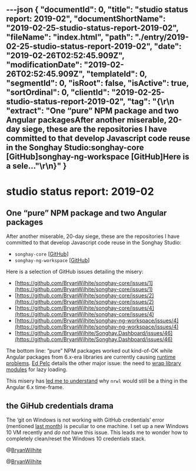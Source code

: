 ---json
{
  "documentId": 0,
  "title": "studio status report: 2019-02",
  "documentShortName": "2019-02-25-studio-status-report-2019-02",
  "fileName": "index.html",
  "path": "./entry/2019-02-25-studio-status-report-2019-02",
  "date": "2019-02-26T02:52:45.909Z",
  "modificationDate": "2019-02-26T02:52:45.909Z",
  "templateId": 0,
  "segmentId": 0,
  "isRoot": false,
  "isActive": true,
  "sortOrdinal": 0,
  "clientId": "2019-02-25-studio-status-report-2019-02",
  "tag": "{\r\n  \"extract\": \"One “pure” NPM package and two Angular packagesAfter another miserable, 20-day siege, these are the repositories I have committed to that develop Javascript code reuse in the Songhay Studio:songhay-core [GitHub]songhay-ng-workspace [GitHub]Here is a sele...\"\r\n}"
}
---

# studio status report: 2019-02

## One “pure” NPM package and two Angular packages

After another miserable, 20-day siege, these are the repositories I have committed to that develop Javascript code reuse in the Songhay Studio:

* `songhay-core` [[GitHub](https://github.com/BryanWilhite/songhay-core)]
* `songhay-ng-workspace` [[GitHub](https://github.com/BryanWilhite/songhay-ng-workspace)]

Here is a selection of GitHub issues detailing the misery:

* [https://github.com/BryanWilhite/songhay-core/issues/1](https://github.com/BryanWilhite/songhay-core/issues/1)
* [https://github.com/BryanWilhite/songhay-core/issues/2](https://github.com/BryanWilhite/songhay-core/issues/2)
* [https://github.com/BryanWilhite/songhay-core/issues/4](https://github.com/BryanWilhite/songhay-core/issues/4)
* [https://github.com/BryanWilhite/songhay-ng-workspace/issues/4](https://github.com/BryanWilhite/songhay-ng-workspace/issues/4)
* [https://github.com/BryanWilhite/Songhay.Dashboard/issues/46](https://github.com/BryanWilhite/Songhay.Dashboard/issues/46)

The bottom line: “pure” NPM packages worked out kind-of-OK while Angular packages from 6.x-era libraries are currently causing [runtime problems](https://github.com/BryanWilhite/Songhay.Dashboard/issues/48). [Ed Pelc](https://twitter.com/ed_pelc) details the other major issue: the need to [wrap library modules](https://youtu.be/nP7Yodr-WUA?t=1340) for lazy loading.

This misery has [led me to understand](https://github.com/BryanWilhite/songhay-ng-workspace/issues/4#issuecomment-465367238) why `nrwl` would still be a thing in the Angular 6.x time-frame.

## the GiHub credentials drama

The ‘git on Windows is not working with GitHub credentials’ error (mentioned [last month](http://songhayblog.azurewebsites.net/blog/entry/studio-status-report-2019-01)) is peculiar to one machine. I set up a new Windows 10 VM recently and *do not* have this issue. This leads me to wonder how to completely clean/reset the Windows 10 credentials stack.

@[BryanWilhite](https://twitter.com/bryanwilhite)

@[BryanWilhite](https://twitter.com/BryanWilhite)
